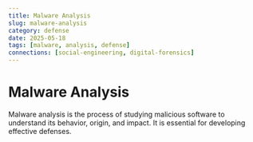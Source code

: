 ```yaml
---
title: Malware Analysis
slug: malware-analysis
category: defense
date: 2025-05-18
tags: [malware, analysis, defense]
connections: [social-engineering, digital-forensics]
---
```


# Malware Analysis

Malware analysis is the process of studying malicious software to understand its behavior, origin, and impact. It is essential for developing effective defenses.
